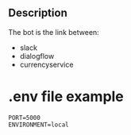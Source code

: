 ## Description

The bot is the link between:
- slack
- dialogflow
- currencyservice

# .env file example
```
PORT=5000
ENVIRONMENT=local
```